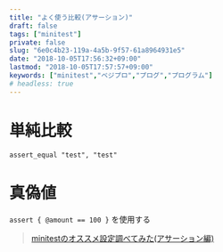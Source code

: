 ```yaml
---
title: "よく使う比較(アサーション)"
draft: false
tags: ["minitest"]
private: false
slug: "6e0c4b23-119a-4a5b-9f57-61a8964931e5"
date: "2018-10-05T17:56:32+09:00"
lastmod: "2018-10-05T17:57:57+09:00"
keywords: ["minitest","ベジプロ","プログ","プログラム"]
# headless: true
---
```


# 単純比較
`assert_equal "test", "test"`

# 真偽値
`assert { @amount == 100 }` を使用する

> [minitestのオススメ設定調べてみた(アサーション編)](https://qiita.com/baban/items/a43b66f29a7d1c52ab63)
